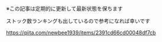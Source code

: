 ※この記事は定期的に更新して最新状態を保ちます

ストック数ランキングも出しているので参考になれば幸いです

https://qiita.com/newbee1939/items/2391cd66cd00048df7cb
